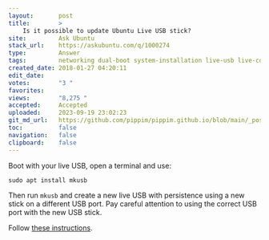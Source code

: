 ```yaml
---
layout:       post
title:        >
    Is it possible to update Ubuntu Live USB stick?
site:         Ask Ubuntu
stack_url:    https://askubuntu.com/q/1000274
type:         Answer
tags:         networking dual-boot system-installation live-usb live-cd
created_date: 2018-01-27 04:20:11
edit_date:    
votes:        "3 "
favorites:    
views:        "8,275 "
accepted:     Accepted
uploaded:     2023-09-19 23:02:23
git_md_url:   https://github.com/pippim/pippim.github.io/blob/main/_posts/2018/2018-01-27-Is-it-possible-to-update-Ubuntu-Live-USB-stick_.md
toc:          false
navigation:   false
clipboard:    false
---
```


Boot with your live USB, open a terminal and use:

``` 
sudo apt install mkusb
```

Then run `mkusb` and create a new live USB with persistence using a new stick on a different USB port. Pay careful attention to using the correct USB port with the new USB stick.

Follow [these instructions][1].


  [1]: https://help.ubuntu.com/community/mkusb
